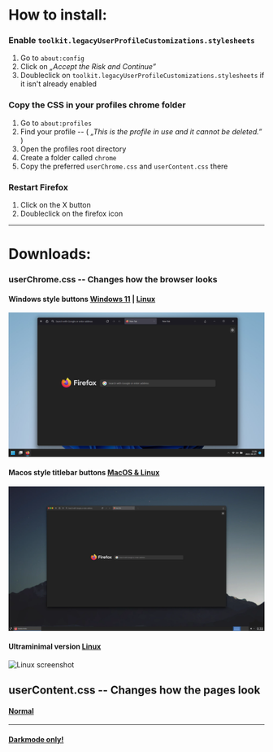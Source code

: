 # How to install:

### Enable `toolkit.legacyUserProfileCustomizations.stylesheets`
1. Go to `about:config`
2. Click on *„Accept the Risk and Continue”*
3. Doubleclick on `toolkit.legacyUserProfileCustomizations.stylesheets` if it isn't already enabled

### Copy the CSS in your profiles chrome folder
1. Go to `about:profiles`
2. Find your profile  --  ( *„This is the profile in use and it cannot be deleted.”* )
3. Open the profiles root directory
4. Create a folder called `chrome`
5. Copy the preferred `userChrome.css` and `userContent.css` there

### Restart Firefox
1. Click on the X button
2. Doubleclick on the firefox icon

***

# Downloads:
### userChrome.css  --  Changes how the browser looks

#### Windows style buttons [Windows 11](https://github.com/Bali10050/FirefoxCSS/releases/download/(C)userChrome/userChrome.css) | [Linux](https://github.com/Bali10050/FirefoxCSS/releases/download/(B)userChrome/userChrome.css)

![Win11 screenshot](./Screenshots/W11.webp)

#### Macos style titlebar buttons [MacOS & Linux](https://github.com/Bali10050/FirefoxCSS/releases/download/(D)userChrome/userChrome.css)

![MacosStyle screenshot](./Screenshots/MacStyle.webp)

#### Ultraminimal version [Linux](https://github.com/Bali10050/FirefoxCSS/releases/download/(A)userChrome/userChrome.css)

![Linux screenshot](./Screenshots/GIF.webp)

## userContent.css  --  Changes how the pages look

#### [Normal](https://github.com/Bali10050/FirefoxCSS/releases/download/(A)userContent/userContent.css)

***

#### [Darkmode only!](https://github.com/Bali10050/FirefoxCSS/releases/download/(B)userContent/userContent.css)
